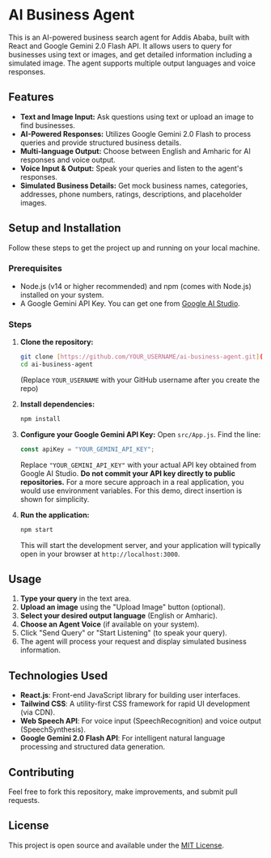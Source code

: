 
# AI Business Agent

This is an AI-powered business search agent for Addis Ababa, built with React and Google Gemini 2.0 Flash API. It allows users to query for businesses using text or images, and get detailed information including a simulated image. The agent supports multiple output languages and voice responses.

## Features

- **Text and Image Input:** Ask questions using text or upload an image to find businesses.
- **AI-Powered Responses:** Utilizes Google Gemini 2.0 Flash to process queries and provide structured business details.
- **Multi-language Output:** Choose between English and Amharic for AI responses and voice output.
- **Voice Input & Output:** Speak your queries and listen to the agent's responses.
- **Simulated Business Details:** Get mock business names, categories, addresses, phone numbers, ratings, descriptions, and placeholder images.

## Setup and Installation

Follow these steps to get the project up and running on your local machine.

### Prerequisites

- Node.js (v14 or higher recommended) and npm (comes with Node.js) installed on your system.
- A Google Gemini API Key. You can get one from [Google AI Studio](https://ai.google.dev/).

### Steps

1.  **Clone the repository:**
    ```bash
    git clone [https://github.com/YOUR_USERNAME/ai-business-agent.git](https://github.com/YOUR_USERNAME/ai-business-agent.git)
    cd ai-business-agent
    ```
    (Replace `YOUR_USERNAME` with your GitHub username after you create the repo)

2.  **Install dependencies:**
    ```bash
    npm install
    ```

3.  **Configure your Google Gemini API Key:**
    Open `src/App.js`. Find the line:
    ```javascript
    const apiKey = "YOUR_GEMINI_API_KEY";
    ```
    Replace `"YOUR_GEMINI_API_KEY"` with your actual API key obtained from Google AI Studio. **Do not commit your API key directly to public repositories.** For a more secure approach in a real application, you would use environment variables. For this demo, direct insertion is shown for simplicity.

4.  **Run the application:**
    ```bash
    npm start
    ```
    This will start the development server, and your application will typically open in your browser at `http://localhost:3000`.

## Usage

1.  **Type your query** in the text area.
2.  **Upload an image** using the "Upload Image" button (optional).
3.  **Select your desired output language** (English or Amharic).
4.  **Choose an Agent Voice** (if available on your system).
5.  Click "Send Query" or "Start Listening" (to speak your query).
6.  The agent will process your request and display simulated business information.

## Technologies Used

-   **React.js**: Front-end JavaScript library for building user interfaces.
-   **Tailwind CSS**: A utility-first CSS framework for rapid UI development (via CDN).
-   **Web Speech API**: For voice input (SpeechRecognition) and voice output (SpeechSynthesis).
-   **Google Gemini 2.0 Flash API**: For intelligent natural language processing and structured data generation.

## Contributing

Feel free to fork this repository, make improvements, and submit pull requests.

## License

This project is open source and available under the [MIT License](LICENSE).
